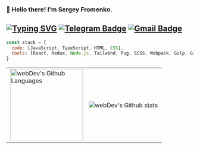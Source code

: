 ### 👋 Hello there! I'm Sergey Fromenko.
[![Typing SVG](https://readme-typing-svg.herokuapp.com?color=%2336BCF7&lines=Frontend+Developer)](https://git.io/typing-svg)
[![Telegram Badge](https://img.shields.io/badge/-SergeyFo-blue?style=flat&logo=Telegram&logoColor=white)](https://t.me/SergeyFo) [![Gmail Badge](https://img.shields.io/badge/-Gmail-red?style=flat&logo=Gmail&logoColor=white)](mailto:fomenko99sergey@gmail.com)
---

```javascript
const stack = {
  code: [JavaScript, TypeScript, HTML, CSS],
  tools: [React, Redux, Node.js, Tailwind, Pug, SCSS, Webpack, Gulp, Git, npm],
}
```

<table style="overflow-x: hidden">
  <tr>
    <td>
      <img height="195px" align="right" alt="webDev's Github Languages" src="https://github-readme-stats.vercel.app/api/top-langs/?username=Ra3d0r&layout=donut&theme=github_dark" />
    </td>
    <td>
      <img align="left" src="https://github-profile-summary-cards.vercel.app/api/cards/profile-details?username=Ra3d0r&theme=github_dark" alt="webDev's Github stats" />
    </td>
  </tr>
</table>
